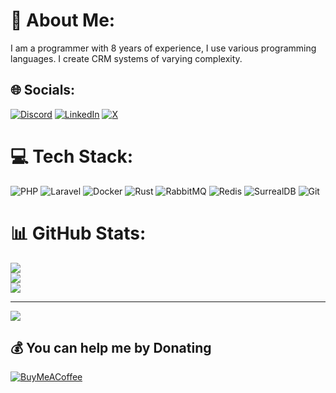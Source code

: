 # 💫 About Me:
I am a programmer with 8 years of experience, I use various programming languages. I create CRM systems of varying complexity.


## 🌐 Socials:
[![Discord](https://img.shields.io/badge/Discord-%237289DA.svg?logo=discord&logoColor=white)](https://discord.gg/xierongchuan) [![LinkedIn](https://img.shields.io/badge/LinkedIn-%230077B5.svg?logo=linkedin&logoColor=white)](https://linkedin.com/in/xierongchuan) [![X](https://img.shields.io/badge/X-black.svg?logo=X&logoColor=white)](https://x.com/xierongchuan) 

# 💻 Tech Stack:
![PHP](https://img.shields.io/badge/php-%23777BB4.svg?style=for-the-badge&logo=php&logoColor=white) ![Laravel](https://img.shields.io/badge/laravel-%23FF2D20.svg?style=for-the-badge&logo=laravel&logoColor=white) ![Docker](https://img.shields.io/badge/docker-%230db7ed.svg?style=for-the-badge&logo=docker&logoColor=white) ![Rust](https://img.shields.io/badge/rust-%23000000.svg?style=for-the-badge&logo=rust&logoColor=white) ![RabbitMQ](https://img.shields.io/badge/rabbitmq-FF6600?style=for-the-badge&logo=rabbitmq&logoColor=white) ![Redis](https://img.shields.io/badge/redis-%23DD0031.svg?style=for-the-badge&logo=redis&logoColor=white) ![SurrealDB](https://img.shields.io/badge/SurrealDB-FF00A0?style=for-the-badge&logo=surrealdb&logoColor=white) ![Git](https://img.shields.io/badge/git-%23F05033.svg?style=for-the-badge&logo=git&logoColor=white)
# 📊 GitHub Stats:
![](https://github-readme-stats.vercel.app/api?username=xierongchuan&theme=dark&hide_border=true&include_all_commits=true&count_private=false)<br/>
![](https://nirzak-streak-stats.vercel.app/?user=xierongchuan&theme=dark&hide_border=true)<br/>
![](https://github-readme-stats.vercel.app/api/top-langs/?username=xierongchuan&theme=dark&hide_border=true&include_all_commits=true&count_private=false&layout=compact)

---
[![](https://visitcount.itsvg.in/api?id=xierongchuan&icon=0&color=12)](https://visitcount.itsvg.in)

  ## 💰 You can help me by Donating
  [![BuyMeACoffee](https://img.shields.io/badge/Buy%20Me%20a%20Coffee-ffdd00?style=for-the-badge&logo=buy-me-a-coffee&logoColor=black)](https://buymeacoffee.com/xierongchuan) 

  
<!-- Proudly created with GPRM ( https://gprm.itsvg.in ) -->

